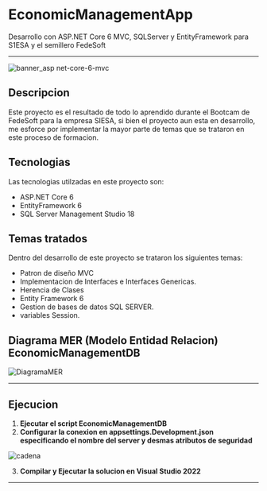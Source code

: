 # EconomicManagementApp
Desarrollo con ASP.NET Core 6 MVC, SQLServer y EntityFramework para S1ESA y el semillero FedeSoft
***
![banner_asp net-core-6-mvc](https://user-images.githubusercontent.com/78867527/161318514-26d98896-01ef-4d30-8892-326f090ca7e4.png)

## Descripcion

Este proyecto es el resultado de todo lo aprendido durante el Bootcam de FedeSoft para la empresa SIESA, si bien el proyecto aun esta en desarrollo, me esforce por implementar la mayor parte de temas que se trataron en este proceso de formacion. 

## Tecnologias

Las tecnologias utilzadas en este proyecto son:
* ASP.NET Core 6
* EntityFramework 6
* SQL Server Management Studio 18

## Temas tratados

Dentro del desarrollo de este proyecto se trataron los siguientes temas:
* Patron de diseño MVC 
* Implementacion de Interfaces e Interfaces Genericas.
* Herencia de Clases
* Entity Framework 6 
* Gestion de bases de datos SQL SERVER.
* variables Session.
## Diagrama MER (Modelo Entidad Relacion) EconomicManagementDB

![DiagramaMER](https://user-images.githubusercontent.com/78867527/161315374-8497ec63-eaf7-46c1-a22c-633acd6b9e61.png)

***
## Ejecucion
1. **Ejecutar el script EconomicManagementDB**
2. **Configurar la conexion en appsettings.Development.json especificando el nombre del server y desmas atributos de seguridad**

![cadena](https://user-images.githubusercontent.com/78867527/161320919-190b262e-02c3-477a-bda9-abcd54464c15.png)

3. **Compilar y Ejecutar la solucion en Visual Studio 2022** 

***

